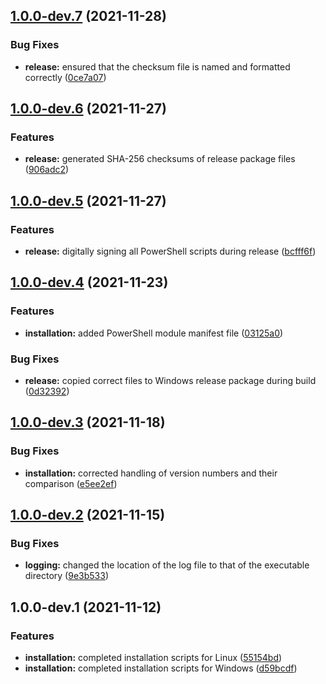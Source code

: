 ## [1.0.0-dev.7](https://github.com/GoldenPathTechnologies/ci/compare/v1.0.0-dev.6...v1.0.0-dev.7) (2021-11-28)


### Bug Fixes

* **release:** ensured that the checksum file is named and formatted correctly ([0ce7a07](https://github.com/GoldenPathTechnologies/ci/commit/0ce7a07b4e7597405e961eea5052fac5121745fa))

## [1.0.0-dev.6](https://github.com/GoldenPathTechnologies/ci/compare/v1.0.0-dev.5...v1.0.0-dev.6) (2021-11-27)


### Features

* **release:** generated SHA-256 checksums of release package files ([906adc2](https://github.com/GoldenPathTechnologies/ci/commit/906adc203aa4160bbe8d13c5d1a0d7a899ba04aa))

## [1.0.0-dev.5](https://github.com/GoldenPathTechnologies/ci/compare/v1.0.0-dev.4...v1.0.0-dev.5) (2021-11-27)


### Features

* **release:** digitally signing all PowerShell scripts during release ([bcfff6f](https://github.com/GoldenPathTechnologies/ci/commit/bcfff6f1a9a2c5ee8d41449a2f0dbb35fe8e0226))

## [1.0.0-dev.4](https://github.com/GoldenPathTechnologies/ci/compare/v1.0.0-dev.3...v1.0.0-dev.4) (2021-11-23)


### Features

* **installation:** added PowerShell module manifest file ([03125a0](https://github.com/GoldenPathTechnologies/ci/commit/03125a0d8edfeb4fc7f9ed4889c5d7ba5a24b2ba))


### Bug Fixes

* **release:** copied correct files to Windows release package during build ([0d32392](https://github.com/GoldenPathTechnologies/ci/commit/0d32392e0738a212522b9f9375acf783429115c3))

## [1.0.0-dev.3](https://github.com/GoldenPathTechnologies/ci/compare/v1.0.0-dev.2...v1.0.0-dev.3) (2021-11-18)


### Bug Fixes

* **installation:** corrected handling of version numbers and their comparison ([e5ee2ef](https://github.com/GoldenPathTechnologies/ci/commit/e5ee2ef1e1b136d1aa626bbc8f39959ab711be1e))

## [1.0.0-dev.2](https://github.com/GoldenPathTechnologies/ci/compare/v1.0.0-dev.1...v1.0.0-dev.2) (2021-11-15)


### Bug Fixes

* **logging:** changed the location of the log file to that of the executable directory ([9e3b533](https://github.com/GoldenPathTechnologies/ci/commit/9e3b53332b515a0aa38933f61aa05a7ec688a25e))

## 1.0.0-dev.1 (2021-11-12)


### Features

* **installation:** completed installation scripts for Linux ([55154bd](https://github.com/GoldenPathTechnologies/ci/commit/55154bd6db48f663dec334706f5ce80811d2fe31))
* **installation:** completed installation scripts for Windows ([d59bcdf](https://github.com/GoldenPathTechnologies/ci/commit/d59bcdf83ce94190751278c85d0c5ae712047816))
